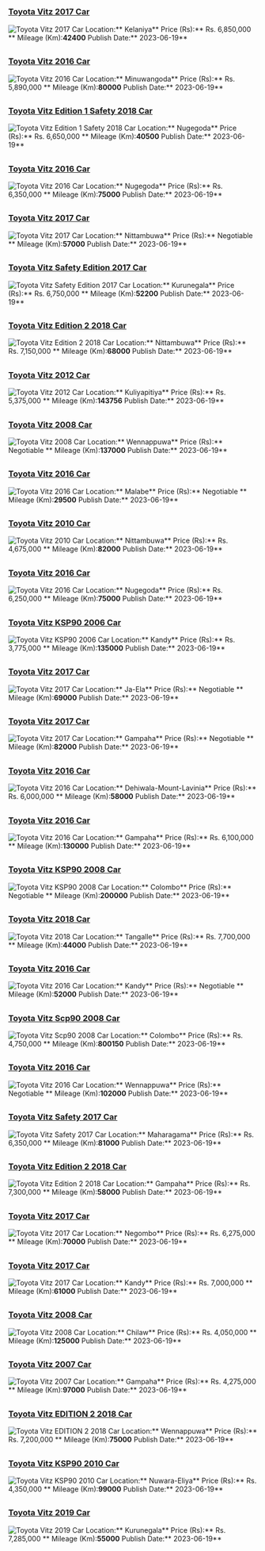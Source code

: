 
##        
### [Toyota Vitz 2017 Car](https://riyasewana.com/buy/toyota-vitz-sale-kelaniya-6511937)
![Toyota Vitz 2017 Car](//riyasewana.com/thumb/thumbtoyota-vitz-19121521681.jpg)
Location:** Kelaniya**
Price (Rs):** Rs. 6,850,000 **
Mileage (Km):**42400**
Publish Date:** 2023-06-19**

##        
### [Toyota Vitz 2016 Car](https://riyasewana.com/buy/toyota-vitz-sale-minuwangoda-6511912)
![Toyota Vitz 2016 Car](//riyasewana.com/thumb/thumbtoyota-vitz-2016-1912112712491.jpg)
Location:** Minuwangoda**
Price (Rs):** Rs. 5,890,000 **
Mileage (Km):**80000**
Publish Date:** 2023-06-19**

##        
### [Toyota Vitz Edition 1 Safety 2018 Car](https://riyasewana.com/buy/toyota-vitz-edition-sale-nugegoda-6511850)
![Toyota Vitz Edition 1 Safety 2018 Car](//riyasewana.com/thumb/thumbtoyota-vitz-edition-2018-1912001612331.jpg)
Location:** Nugegoda**
Price (Rs):** Rs. 6,650,000 **
Mileage (Km):**40500**
Publish Date:** 2023-06-19**

##        
### [Toyota Vitz 2016 Car](https://riyasewana.com/buy/toyota-vitz-sale-nugegoda-6511533)
![Toyota Vitz 2016 Car](//riyasewana.com/thumb/thumbtoyota-vitz-19110910281.jpg)
Location:** Nugegoda**
Price (Rs):** Rs. 6,350,000 **
Mileage (Km):**75000**
Publish Date:** 2023-06-19**

##        
### [Toyota Vitz 2017 Car](https://riyasewana.com/buy/toyota-vitz-sale-nittambuwa-6511483)
![Toyota Vitz 2017 Car](//riyasewana.com/thumb/thumbtoyota-vitz-191101074911.jpg)
Location:** Nittambuwa**
Price (Rs):** Negotiable **
Mileage (Km):**57000**
Publish Date:** 2023-06-19**

##        
### [Toyota Vitz Safety Edition 2017 Car](https://riyasewana.com/buy/toyota-vitz-safety-sale-kurunegala-6511453)
![Toyota Vitz Safety Edition 2017 Car](//riyasewana.com/thumb/thumbtoyota-vits-safety-2017-1910554412201.jpg)
Location:** Kurunegala**
Price (Rs):** Rs. 6,750,000 **
Mileage (Km):**52200**
Publish Date:** 2023-06-19**

##        
### [Toyota Vitz Edition 2 2018 Car](https://riyasewana.com/buy/toyota-vitz-edition-sale-nittambuwa-6511451)
![Toyota Vitz Edition 2 2018 Car](//riyasewana.com/thumb/thumbtoyota-vitz-edition-191055384111.jpg)
Location:** Nittambuwa**
Price (Rs):** Rs. 7,150,000 **
Mileage (Km):**68000**
Publish Date:** 2023-06-19**

##        
### [Toyota Vitz 2012 Car](https://riyasewana.com/buy/toyota-vitz-sale-kuliyapitiya-6511431)
![Toyota Vitz 2012 Car](//riyasewana.com/thumb/thumbtoyota-vitz-19105240451.jpg)
Location:** Kuliyapitiya**
Price (Rs):** Rs. 5,375,000 **
Mileage (Km):**143756**
Publish Date:** 2023-06-19**

##        
### [Toyota Vitz 2008 Car](https://riyasewana.com/buy/toyota-vitz-sale-wennappuwa-6511371)
![Toyota Vitz 2008 Car](//riyasewana.com/thumb/thumbtoyota-vitz-2008-1910445012471.jpg)
Location:** Wennappuwa**
Price (Rs):** Negotiable **
Mileage (Km):**137000**
Publish Date:** 2023-06-19**

##        
### [Toyota Vitz 2016 Car](https://riyasewana.com/buy/toyota-vitz-sale-malabe-6511286)
![Toyota Vitz 2016 Car](//riyasewana.com/thumb/thumbtoyota-vitz-191032474161.jpg)
Location:** Malabe**
Price (Rs):** Negotiable **
Mileage (Km):**29500**
Publish Date:** 2023-06-19**

##        
### [Toyota Vitz 2010 Car](https://riyasewana.com/buy/toyota-vitz-sale-nittambuwa-6511196)
![Toyota Vitz 2010 Car](//riyasewana.com/thumb/thumbtoyota-vitz-191018234141.jpg)
Location:** Nittambuwa**
Price (Rs):** Rs. 4,675,000 **
Mileage (Km):**82000**
Publish Date:** 2023-06-19**

##        
### [Toyota Vitz 2016 Car](https://riyasewana.com/buy/toyota-vitz-sale-nugegoda-6511169)
![Toyota Vitz 2016 Car](//riyasewana.com/thumb/thumbtoyota-vitz-19101537881.jpg)
Location:** Nugegoda**
Price (Rs):** Rs. 6,250,000 **
Mileage (Km):**75000**
Publish Date:** 2023-06-19**

##        
### [Toyota Vitz KSP90 2006 Car](https://riyasewana.com/buy/toyota-vitz-ksp90-sale-kandy-6511165)
![Toyota Vitz KSP90 2006 Car](//riyasewana.com/thumb/thumbtoyota-vitz-ksp90-2006-1910151012901.jpg)
Location:** Kandy**
Price (Rs):** Rs. 3,775,000 **
Mileage (Km):**135000**
Publish Date:** 2023-06-19**

##        
### [Toyota Vitz 2017 Car](https://riyasewana.com/buy/toyota-vitz-sale-ja-ela-6511067)
![Toyota Vitz 2017 Car](//riyasewana.com/thumb/thumbtoyota-vitz-191004444501.jpg)
Location:** Ja-Ela**
Price (Rs):** Negotiable **
Mileage (Km):**69000**
Publish Date:** 2023-06-19**

##        
### [Toyota Vitz 2017 Car](https://riyasewana.com/buy/toyota-vitz-sale-gampaha-6510998)
![Toyota Vitz 2017 Car](//riyasewana.com/thumb/thumbtoyota-vitz-2017-199544012481.jpg)
Location:** Gampaha**
Price (Rs):** Negotiable **
Mileage (Km):**82000**
Publish Date:** 2023-06-19**

##        
### [Toyota Vitz 2016 Car](https://riyasewana.com/buy/toyota-vitz-sale-dehiwala-mount-lavinia-6510901)
![Toyota Vitz 2016 Car](//riyasewana.com/thumb/thumbtoyota-vitz-1993830651.jpg)
Location:** Dehiwala-Mount-Lavinia**
Price (Rs):** Rs. 6,000,000 **
Mileage (Km):**58000**
Publish Date:** 2023-06-19**

##        
### [Toyota Vitz 2016 Car](https://riyasewana.com/buy/toyota-vitz-sale-gampaha-6510743)
![Toyota Vitz 2016 Car](//riyasewana.com/thumb/thumbtoyota-vits-199120422171.jpg)
Location:** Gampaha**
Price (Rs):** Rs. 6,100,000 **
Mileage (Km):**130000**
Publish Date:** 2023-06-19**

##        
### [Toyota Vitz KSP90 2008 Car](https://riyasewana.com/buy/toyota-vitz-ksp90-sale-colombo-6510711)
![Toyota Vitz KSP90 2008 Car](//riyasewana.com/thumb/thumbtoyota-vitz-ksp90-198555961.jpg)
Location:** Colombo**
Price (Rs):** Negotiable **
Mileage (Km):**200000**
Publish Date:** 2023-06-19**

##        
### [Toyota Vitz 2018 Car](https://riyasewana.com/buy/toyota-vitz-sale-tangalle-6510694)
![Toyota Vitz 2018 Car](//riyasewana.com/thumb/thumbtoyota-vitz-199031422401.jpg)
Location:** Tangalle**
Price (Rs):** Rs. 7,700,000 **
Mileage (Km):**44000**
Publish Date:** 2023-06-19**

##        
### [Toyota Vitz 2016 Car](https://riyasewana.com/buy/toyota-vitz-sale-kandy-6510612)
![Toyota Vitz 2016 Car](//riyasewana.com/thumb/thumbtoyota-vitz-198494622471.jpg)
Location:** Kandy**
Price (Rs):** Negotiable **
Mileage (Km):**52000**
Publish Date:** 2023-06-19**

##        
### [Toyota Vitz Scp90 2008 Car](https://riyasewana.com/buy/toyota-vitz-scp90-sale-colombo-6510557)
![Toyota Vitz Scp90 2008 Car](//riyasewana.com/thumb/thumbtoyota-vitz-scp90-19842484551.jpg)
Location:** Colombo**
Price (Rs):** Rs. 4,750,000 **
Mileage (Km):**800150**
Publish Date:** 2023-06-19**

##        
### [Toyota Vitz 2016 Car](https://riyasewana.com/buy/toyota-vitz-sale-wennappuwa-6510534)
![Toyota Vitz 2016 Car](//riyasewana.com/thumb/thumbtoyota-vitz-1983948142.jpg)
Location:** Wennappuwa**
Price (Rs):** Negotiable **
Mileage (Km):**102000**
Publish Date:** 2023-06-19**

##        
### [Toyota Vitz Safety 2017 Car](https://riyasewana.com/buy/toyota-vitz-safety-sale-maharagama-6510365)
![Toyota Vitz Safety 2017 Car](//riyasewana.com/thumb/thumbtoyota-vitz-safety-19813294331.jpg)
Location:** Maharagama**
Price (Rs):** Rs. 6,350,000 **
Mileage (Km):**81000**
Publish Date:** 2023-06-19**

##        
### [Toyota Vitz Edition 2 2018 Car](https://riyasewana.com/buy/toyota-vitz-edition-sale-gampaha-6510305)
![Toyota Vitz Edition 2 2018 Car](//riyasewana.com/thumb/thumbtoyota-vitz-edition-198055911.jpg)
Location:** Gampaha**
Price (Rs):** Rs. 7,300,000 **
Mileage (Km):**58000**
Publish Date:** 2023-06-19**

##        
### [Toyota Vitz 2017 Car](https://riyasewana.com/buy/toyota-vitz-sale-negombo-6509988)
![Toyota Vitz 2017 Car](//riyasewana.com/thumb/thumbtoyota-vitz-2017-197104512461.jpg)
Location:** Negombo**
Price (Rs):** Rs. 6,275,000 **
Mileage (Km):**70000**
Publish Date:** 2023-06-19**

##        
### [Toyota Vitz 2017 Car](https://riyasewana.com/buy/toyota-vitz-sale-kandy-6509908)
![Toyota Vitz 2017 Car](//riyasewana.com/thumb/thumbtoyota-vitz-2017-196503712341.jpg)
Location:** Kandy**
Price (Rs):** Rs. 7,000,000 **
Mileage (Km):**61000**
Publish Date:** 2023-06-19**

##        
### [Toyota Vitz 2008 Car](https://riyasewana.com/buy/toyota-vitz-sale-chilaw-6509838)
![Toyota Vitz 2008 Car](//riyasewana.com/thumb/thumbtoyota-vitz-2008-196275112381.jpg)
Location:** Chilaw**
Price (Rs):** Rs. 4,050,000 **
Mileage (Km):**125000**
Publish Date:** 2023-06-19**

##        
### [Toyota Vitz 2007 Car](https://riyasewana.com/buy/toyota-vitz-sale-gampaha-6509823)
![Toyota Vitz 2007 Car](//riyasewana.com/thumb/thumbtoyota-vitz-2007-196212412791.jpg)
Location:** Gampaha**
Price (Rs):** Rs. 4,275,000 **
Mileage (Km):**97000**
Publish Date:** 2023-06-19**

##        
### [Toyota Vitz EDITION 2 2018 Car](https://riyasewana.com/buy/toyota-vitz-edition-sale-wennappuwa-6509813)
![Toyota Vitz EDITION 2 2018 Car](//riyasewana.com/thumb/thumbtoyota-vitz-edition-19614024631.jpg)
Location:** Wennappuwa**
Price (Rs):** Rs. 7,200,000 **
Mileage (Km):**75000**
Publish Date:** 2023-06-19**

##        
### [Toyota Vitz KSP90 2010 Car](https://riyasewana.com/buy/toyota-vitz-ksp90-sale-nuwara-eliya-6509743)
![Toyota Vitz KSP90 2010 Car](//riyasewana.com/thumb/thumbtoyota-vitz-08-2010-195173012951.jpg)
Location:** Nuwara-Eliya**
Price (Rs):** Rs. 4,350,000 **
Mileage (Km):**99000**
Publish Date:** 2023-06-19**

##        
### [Toyota Vitz 2019 Car](https://riyasewana.com/buy/toyota-vitz-sale-kurunegala-6509723)
![Toyota Vitz 2019 Car](//riyasewana.com/thumb/thumbtoyota-vitz-safety-2019-194203912361.jpg)
Location:** Kurunegala**
Price (Rs):** Rs. 7,285,000 **
Mileage (Km):**55000**
Publish Date:** 2023-06-19**
